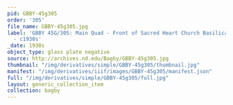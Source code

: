 ```yaml
---
pid: GBBY-45g305
order: '305'
file_name: GBBY-45g305.jpg
label: 'GBBY 45G/305: Main Quad - Front of Sacred Heart Church Basilica with Snow
  - c1930s'
_date: 1930s
object_type: glass plate negative
source: http://archives.nd.edu/Bagby/GBBY-45g305.jpg
thumbnail: "/img/derivatives/simple/GBBY-45g305/thumbnail.jpg"
manifest: "/img/derivatives/iiif/images/GBBY-45g305/manifest.json"
full: "/img/derivatives/simple/GBBY-45g305/full.jpg"
layout: generic_collection_item
collection: bagby
---
```

